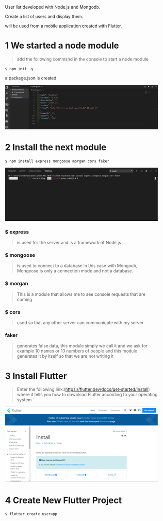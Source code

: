 
User list developed with Node.js and Mongodb.
 
Create a list of users and display them.

will be used from a mobile application created with Flutter.




# 1 We started a node module


>add the following command in the console to start a node module

`$ npm init -y`


a package.json is created


![](/IMG/json.png)


# 2 Install the next module


`$ npm install express mongoose morgan cors faker`

![](/IMG/modules.png)

### $ express
> is used for the server and is a framework of Node.js


### $ mongoose
> is used to connect to a database in this case with Mongodb, Mongoose is only a connection mode and not a database. 


### $ morgan
> This is a module that allows me to see console requests that are coming


### $ cors
> used so that any other server can communicate with my server


### faker
> generates false data, this module simply we call it and we ask for example 10 names or 10 numbers of people and this module generates it by itself so that we are not writing it


# 3 Install Flutter

> Enter the following link:(https://flutter.dev/docs/get-started/install)
where it tells you how to download Flutter according to your operating system


![](/IMG/installflutter.png)



# 4 Create New Flutter Project

`$ flutter create userapp`





